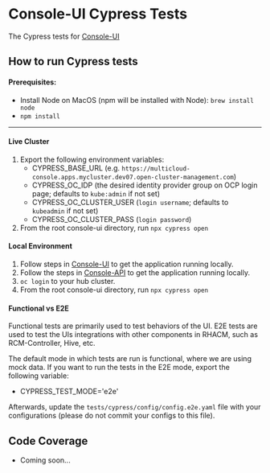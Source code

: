 # Console-UI Cypress Tests

The Cypress tests for [Console-UI](https://github.com/open-cluster-management/console-ui)

## How to run Cypress tests

#### Prerequisites:
- Install Node on MacOS (npm will be installed with Node): `brew install node`
- `npm install`

---

#### Live Cluster

1. Export the following environment variables:
    - CYPRESS_BASE_URL (e.g. `https://multicloud-console.apps.mycluster.dev07.open-cluster-management.com`)
    - CYPRESS_OC_IDP (the desired identity provider group on OCP login page; defaults to `kube:admin` if not set)
    - CYPRESS_OC_CLUSTER_USER (`login username`; defaults to `kubeadmin` if not set)
    - CYPRESS_OC_CLUSTER_PASS (`login password`)
2. From the root console-ui directory, run `npx cypress open`

#### Local Environment

1.  Follow steps in [Console-UI](https://github.com/open-cluster-management/console-ui) to get the application running locally.
2.  Follow the steps in [Console-API](https://github.com/open-cluster-management/console-api) to get the application running locally.
3. `oc login` to your hub cluster.
4. From the root console-ui directory, run `npx cypress open`

#### Functional vs E2E

Functional tests are primarily used to test behaviors of the UI.  E2E tests are used to test the UIs integrations with other components in RHACM, such as RCM-Controller, Hive, etc.

The default mode in which tests are run is functional, where we are using mock data. If you want to run the tests in the E2E mode, export the following variable:

- CYPRESS_TEST_MODE='e2e'

Afterwards, update the `tests/cypress/config/config.e2e.yaml` file with your configurations (please do not commit your configs to this file).

## Code Coverage

- Coming soon...
